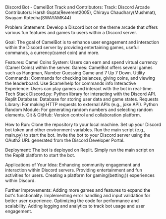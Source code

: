 Discord Bot - CamelBot
Track and Contributors:
Track: Discord Arcade
Contributors: Harsh Gupta(Reverent2005), Chirayu Chaudhary(Mushmat), Swayam Kotecha(SWAYAMK44)

Problem Statement:
Develop a Discord bot on the theme arcade that offers various fun features and games to users within a Discord server.

Goal:
The goal of CamelBot is to enhance user engagement and interaction within the Discord server by providing entertaining games, useful commands, a currency(camel coin) and more.

Features:
Camel Coins System: Users can earn and spend virtual currency (Camel Coins) within the server.
Games: CamelBot offers several games such as Hangman, Number Guessing Game and  7 Up 7 Down.
Utility Commands: Commands for checking balances, giving coins, and viewing the leaderboard.
Use $camelhelp for commands info
Interactive Experience: Users can play games and interact with the bot in real-time.
Tech Stack
Discord.py: Python library for interacting with the Discord API.
Replit Database: Database for storing user data and game states.
Requests Library: For making HTTP requests to external APIs (e.g., joke API).
Python Random Module: For generating random numbers and selecting random elements.
Git & GitHub: Version control and collaboration platform.

How to Run:
Clone the repository to your local machine.
Set up your Discord bot token and other environment variables.
Run the main script (e.g., main.py) to start the bot.
Invite the bot to your Discord server using the OAuth2 URL generated from the Discord Developer Portal.

Deployment:
The bot is deployed on Replit. Simply run the main script on the Replit platform to start the bot.

Applications of Your Idea:
Enhancing community engagement and interaction within Discord servers.
Providing entertainment and fun activities for users.
Creating a platform for gaming(betting;)) experiences within Discord.

Further Improvements:
Adding more games and features to expand the bot's functionality.
Implementing error handling and input validation for better user experience.
Optimizing the code for performance and scalability.
Adding logging and analytics to track bot usage and user engagement.
